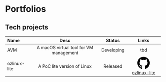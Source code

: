 # Portfolios

## Tech projects

| Name | Desc | Status | Links |
|:----|:---:|:---:|:---:|
| AVM | A macOS virtual tool for VM management | Developing | tbd |
| ozlinux-lite | A PoC lite version of Linux | Released | ![](./resouces/svg/GitHub.svg) [ozlinux-lite](https://github.com/zhouyuanzhen/ozlinux-lite) |
